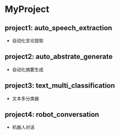 # MyProject

## project1: auto_speech_extraction
- 自动化言论提取

## project2: auto_abstrate_generate
- 自动化摘要生成

## project3: text_multi_classification
- 文本多分类器

## project4: robot_conversation
- 机器人对话

